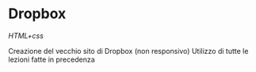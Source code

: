 # Dropbox

_HTML+css_

Creazione del vecchio sito di Dropbox (non responsivo)
Utilizzo di tutte le lezioni fatte in precedenza
